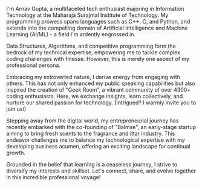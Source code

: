 I'm Arnav Gupta, a multifaceted tech enthusiast majoring in Information Technology at the Maharaja Surajmal Institute of Technology. My programming prowess spans languages such as C++, C, and Python, and extends into the compelling domain of Artificial Intelligence and Machine Learning (AI/ML) - a field I'm ardently engrossed in.

Data Structures, Algorithms, and competitive programming form the bedrock of my technical expertise, empowering me to tackle complex coding challenges with finesse. However, this is merely one aspect of my professional persona.

Embracing my extroverted nature, I derive energy from engaging with others. This has not only enhanced my public speaking capabilities but also inspired the creation of "Geek Room", a vibrant community of over 4300+ coding enthusiasts. Here, we exchange insights, learn collectively, and nurture our shared passion for technology. (Intrigued? I warmly invite you to join us!)

Stepping away from the digital world, my entrepreneurial journey has recently embarked with the co-founding of "Balmse", an early-stage startup aiming to bring fresh scents to the fragrance and ittar industry. This endeavor challenges me to balance my technological expertise with my developing business acumen, offering an exciting landscape for continual growth.

Grounded in the belief that learning is a ceaseless journey, I strive to diversify my interests and skillset. Let's connect, share, and evolve together in this incredible professional voyage!
